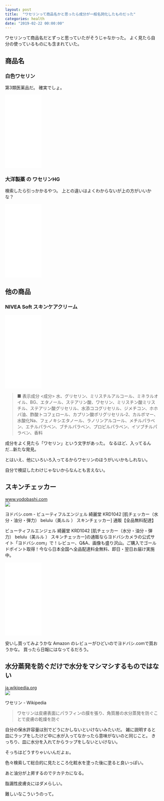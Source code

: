 ```yaml
---
layout: post
title:  "ワセリンって商品名かと思ったら成分が一般名詞化したものだった"
categories: health
date: "2019-02-22 00:00:00"
---
```


ワセリンって商品名だとずっと思っていたがそうじゃなかった。
よく見たら自分の使っているものにも含まれていた。

## 商品名

### 白色ワセリン

第3類医薬品だ。
確実でしょ。

<div class="amazon">
<iframe style="width:120px;height:240px;" marginwidth="0" marginheight="0" scrolling="no" frameborder="0" src="//rcm-fe.amazon-adsystem.com/e/cm?lt1=_blank&bc1=000000&IS2=1&bg1=FFFFFF&fc1=000000&lc1=0000FF&t=infirmaria112-22&language=ja_JP&o=9&p=8&l=as4&m=amazon&f=ifr&ref=as_ss_li_til&asins=B001TUJYFW&linkId=80bd5c92d5e447318696d8c0e4c6212f"></iframe>
</div>

### 大洋製薬 の ワセリンHG

検索したら引っかかるやつ。
上との違いはよくわからないが上の方がいいかな？

<div class="amazon">
<iframe style="width:120px;height:240px;" marginwidth="0" marginheight="0" scrolling="no" frameborder="0" src="//rcm-fe.amazon-adsystem.com/e/cm?lt1=_blank&bc1=FFFFFF&IS2=1&bg1=FFFFFF&fc1=000000&lc1=0000FF&t=infirmaria112-22&language=ja_JP&o=9&p=8&l=as4&m=amazon&f=ifr&ref=as_ss_li_til&asins=B002RT8GSA&linkId=58702d69b9dddc52fb4a5417d62df33f"></iframe>
</div>

## 他の商品

### NIVEA Soft スキンケアクリーム

<div class="amazon">
<iframe style="width:120px;height:240px;" marginwidth="0" marginheight="0" scrolling="no" frameborder="0" src="//rcm-fe.amazon-adsystem.com/e/cm?lt1=_blank&bc1=FFFFFF&IS2=1&bg1=FFFFFF&fc1=000000&lc1=0000FF&t=infirmaria112-22&language=ja_JP&o=9&p=8&l=as4&m=amazon&f=ifr&ref=as_ss_li_til&asins=B001D7SVUK&linkId=031e4bed4cbca1100e7d00ab675b2f14"></iframe>
</div>

> ■ 表示成分 <成分>
> 水、グリセリン、ミリスチルアルコール、ミネラルオイル、BG、エタノール、ステアリン酸、ワセリン、ミリスチン酸ミリスチル、ステアリン酸グリセリル、水添ココグリセリル、ジメチコン、ホホバ油、酢酸トコフェロール、カプリン酸ポリグリセリル‐2、カルボマー、水酸化Na、フェノキシエタノール、ラノリンアルコール、メチルパラベン、エチルパラベン、ブチルパラベン、プロピルパラベン、イソブチルパラベン、香料

成分をよく見たら「ワセリン」という文字があった。
なるほど、入ってるんだ...新たな発見。


とはいえ、他にいろいろ入ってるからワセリンのほうがいいかもしれない。


自分で検証したわけじゃないからなんとも言えない。

## スキンチェッカー

<div class="card">
  <a href="https://www.yodobashi.com/product/100000001003586235/"></a>
  <div class="card__header">
    <a href="https://www.yodobashi.com/product/100000001003586235/">www.yodobashi.com</a>
  </div>
  <div class="card__image">
    <img src="https://image.yodobashi.com/product/100/000/001/003/586/235/100000001003586235_10203.jpg">
  </div>
  <div class="card__title">
    <p>ヨドバシ.com - ビューティフルエンジェル 綺麗堂 KRD1042 [肌チェッカー（水分・油分・弾力） belulu（美ルル ） スキンチェッカー] 通販【全品無料配達】</p>
  </div>
  <div class="card__description">
    <p>ビューティフルエンジェル 綺麗堂 KRD1042 [肌チェッカー（水分・油分・弾力） belulu（美ルル ） スキンチェッカー]の通販ならヨドバシカメラの公式サイト「ヨドバシ.com」で！レビュー、Q&A、画像も盛り沢山。ご購入でゴールドポイント取得！今なら日本全国へ全品配達料金無料、即日・翌日お届け実施中。</p>
  </div>
</div>


<div class="amazon">
<iframe style="width:120px;height:240px;" marginwidth="0" marginheight="0" scrolling="no" frameborder="0" src="//rcm-fe.amazon-adsystem.com/e/cm?lt1=_blank&bc1=FFFFFF&IS2=1&bg1=FFFFFF&fc1=000000&lc1=0000FF&t=infirmaria112-22&language=ja_JP&o=9&p=8&l=as4&m=amazon&f=ifr&ref=as_ss_li_til&asins=B06WXX5ZXV&linkId=9c14fd88fd6aaaf5861cbe0071d5b910"></iframe>
</div>

安いし買ってみようかな
Amazon のレビューがひどいのでヨドバシ.comで買おうかな。
買ったら日報にはなってるだろう。


## 水分蒸発を防ぐだけで水分をマシマシするものではない

<div class="card">
  <a href="https://ja.wikipedia.org/wiki/%E3%83%AF%E3%82%BB%E3%83%AA%E3%83%B3"></a>
  <div class="card__header">
    <a href="https://ja.wikipedia.org/wiki/%E3%83%AF%E3%82%BB%E3%83%AA%E3%83%B3">ja.wikipedia.org</a>
  </div>
  <div class="card__image">
    <img src="https://upload.wikimedia.org/wikipedia/commons/thumb/3/33/White_Petrolatum1.jpg/1200px-White_Petrolatum1.jpg">
  </div>
  <div class="card__title">
    <p>ワセリン - Wikipedia</p>
  </div>
  <div class="card__description">
    <p></p>
  </div>
</div>


> ワセリンは皮膚表面にパラフィンの膜を張り、角質層の水分蒸発を防ぐことで皮膚の乾燥を防ぐ


自分の保水許容量は別でどうにかしないといけないみたいだ。
雑に説明すると皿にラップをしたけど中に水が入ってなかったら意味がないのと同じこと。
きっちり、皿に水分を入れてからラップをしないといけない。


そっちはどうすりゃいいんだよぉ。


色々検索して総合的に見たところ化粧水を塗った後に塗ると良いっぽい。


あと油分が上昇するのでテカテカになる。


脂漏性皮膚炎にはダメらしい。


難しいなこういうのって。
